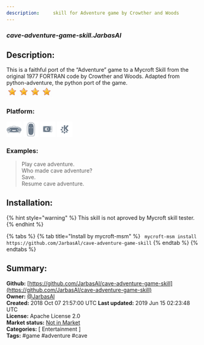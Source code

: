 ```yaml
---
description:     skill for Adventure game by Crowther and Woods
---
```


### _cave-adventure-game-skill.JarbasAl_  
## Description:  
This is a faithful port of the “Adventure” game to a Mycroft Skill from the original 1977 FORTRAN code by Crowther and Woods.
Adapted from python-adventure, the python port of the game.  
![](../.gitbook/assets/star.png)![](../.gitbook/assets/star.png)![](../.gitbook/assets/star.png)![](../.gitbook/assets/star.png)  
### Platform:  
 ![Mark I](../.gitbook/assets/mark-1-icon.png)  ![Mark II](../.gitbook/assets/mark-2-icon.png)  ![Picroft](../.gitbook/assets/picroft-icon.png)  ![plasmoid](../.gitbook/assets/kde.png)   
### Examples:  
> Play cave adventure.  
> Who made cave adventure?  
> Save.  
> Resume cave adventure.  
  
## Installation:  
{% hint style="warning" %}
This skill is not aproved by Mycroft skill tester.
{% endhint %}
    
{% tabs %}
{% tab title="Install by mycroft-msm" %}
``` mycroft-msm install https://github.com/JarbasAl/cave-adventure-game-skill```
{% endtab %}
  {% endtabs %}
    
## Summary:  
**Github:** [https://github.com/JarbasAl/cave-adventure-game-skill](https://github.com/JarbasAl/cave-adventure-game-skill)  
**Owner:** [@JarbasAl](https://github.com/JarbasAl)  
**Created:** 2018 Oct 07 21:57:00 UTC  **Last updated:** 2019 Jun 15 02:23:48 UTC  
**License:** Apache License 2.0  
**Market status:** [Not in Market](https://market.mycroft.ai/skill/)  
**Categories:** [ Entertainment ]   
**Tags:** \#game \#adventure \#cave   
